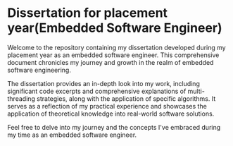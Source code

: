 # Dissertation for placement year(Embedded Software Engineer)

Welcome to the repository containing my dissertation developed during my placement year as an embedded software engineer. This comprehensive document chronicles my journey and growth in the realm of embedded software engineering.

The dissertation provides an in-depth look into my work, including significant code excerpts and comprehensive explanations of multi-threading strategies, along with the application of specific algorithms. It serves as a reflection of my practical experience and showcases the application of theoretical knowledge into real-world software solutions.

Feel free to delve into my journey and the concepts I've embraced during my time as an embedded software engineer.
